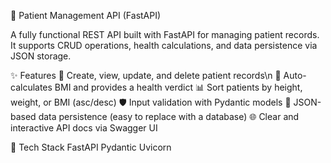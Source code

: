 🏥 Patient Management API (FastAPI)

A fully functional REST API built with FastAPI for managing patient records.
It supports CRUD operations, health calculations, and data persistence via JSON storage.

✨ Features
📌 Create, view, update, and delete patient records\n
🧮 Auto-calculates BMI and provides a health verdict
📊 Sort patients by height, weight, or BMI (asc/desc)
🛡️ Input validation with Pydantic models
💾 JSON-based data persistence (easy to replace with a database)
🌐 Clear and interactive API docs via Swagger UI

🚀 Tech Stack
FastAPI
Pydantic
Uvicorn
